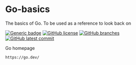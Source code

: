 # Go-basics
The basics of Go. To be used as a reference to look back on

[![Generic badge](https://img.shields.io/badge/go-1.21.2-<COLOR>.svg)](https://shields.io/) 
[![GitHub license](https://badgen.net/github/license/AndyDHaines/go-basics)](https://github.com/AndyDHaines/go-basics/blob/main/LICENSE) 
[![GitHub branches](https://badgen.net/github/branches/AndyDHaines/go-basics)](https://github.com/AndyDHaines/go-basics/) 
[![GitHub latest commit](https://badgen.net/github/last-commit/AndyDHaines/go-basics)](https://github.com/AndyDHaines/go-basics/commits/)

Go homepage
```
https://go.dev/
```


